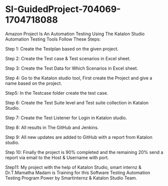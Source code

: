 # SI-GuidedProject-704069-1704718088

Amazon Project Is An Automation Testing Using The Katalon Studio Automation Testing Tools Follow These Steps:

Step 1: Create the Testplan based on the given project.

Step 2: Create the Test case & Test scenarios in Excel sheet.

Step 3: Create the Test Data for Which Scenarios in Excel sheet.

Step 4: Go to the Katalon studio tool, First create the Project and give a name based on the project.

Step5: In the Testcase folder create the test case.

Step 6: Create the Test Suite level and Test suite collection in Katalon Studio.

Step 7: Create the Test Listener for Login in Katalon studio.

Step 8: All results in The GitHub and Jenkins.

Step 9: All new updates are added to GitHub with a report from Katalon studio.

Step 10: Finally the project is 90% completed and the remaining 20% send a report via email to the Host & Username with port.

Step11: My project with the help of Katalon Studio, smart internz & Dr.T.Mamatha Madam is Training for this Software Testing Automation Testing Program Power by Smartinternz & Katalon Studio Team.
